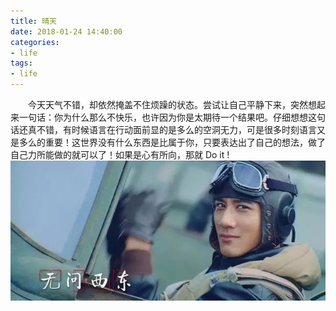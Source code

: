 ```yaml
---
title: 晴天
date: 2018-01-24 14:40:00
categories:
- life
tags:
- life
---
```

　　今天天气不错，却依然掩盖不住烦躁的状态。尝试让自己平静下来，突然想起来一句话：你为什么那么不快乐，也许因为你是太期待一个结果吧。仔细想想这句话还真不错，有时候语言在行动面前显的是多么的空洞无力，可是很多时刻语言又是多么的重要！这世界没有什么东西是比属于你，只要表达出了自己的想法，做了自己力所能做的就可以了！如果是心有所向，那就 Do it !  
  ![无问西东](/something/2018/01/01.jpg)

